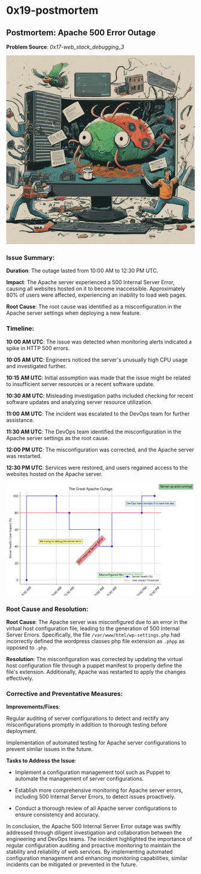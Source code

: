 # 0x19-postmortem

## Postmortem: Apache 500 Error Outage
**Problem Source**: _0x17-web_stack_debugging_3_

![Bug-in-computer](bug.jpeg)

### Issue Summary:

**Duration**: The outage lasted from 10:00 AM to 12:30 PM UTC.

**Impact**: The Apache server experienced a 500 Internal Server Error, causing all websites hosted on it to become inaccessible. Approximately 80% of users were affected, experiencing an inability to load web pages.

**Root Cause**: The root cause was identified as a misconfiguration in the Apache server settings when deploying a new feature.

### Timeline:

**10:00 AM UTC**: The issue was detected when monitoring alerts indicated a spike in HTTP 500 errors.

**10:05 AM UTC**: Engineers noticed the server's unusually high CPU usage and investigated further.

**10:15 AM UTC**: Initial assumption was made that the issue might be related to insufficient server resources or a recent software update.

**10:30 AM UTC**: Misleading investigation paths included checking for recent software updates and analyzing server resource utilization.

**11:00 AM UTC**: The incident was escalated to the DevOps team for further assistance.

**11:30 AM UTC**: The DevOps team identified the misconfiguration in the Apache server settings as the root cause.

**12:00 PM UTC**: The misconfiguration was corrected, and the Apache server was restarted.

**12:30 PM UTC**: Services were restored, and users regained access to the websites hosted on the Apache server.

![Timeline](The_great_apache_outage.png)

### Root Cause and Resolution:

**Root Cause**: The Apache server was misconfigured due to an error in the virtual host configuration file, leading to the generation of 500 Internal Server Errors. Specifically, the file `/var/www/html/wp-settings.php` had incorrectly defined the wordpress classes php file extension as `.phpp` as opposed to `.php`.

**Resolution**: The misconfiguration was corrected by updating the virtual host configuration file through a puppet manifest to properly define the file's extension. Additionally, Apache was restarted to apply the changes effectively.

### Corrective and Preventative Measures:

**Improvements/Fixes**:

Regular auditing of server configurations to detect and rectify any misconfigurations promptly in addition to thorough testing before deployment.

Implementation of automated testing for Apache server configurations to prevent similar issues in the future.

**Tasks to Address the Issue**:

- Implement a configuration management tool such as Puppet to automate the management of server configurations.

- Establish more comprehensive monitoring for Apache server errors, including 500 Internal Server Errors, to detect issues proactively.
- Conduct a thorough review of all Apache server configurations to ensure consistency and accuracy.

In conclusion, the Apache 500 Internal Server Error outage was swiftly addressed through diligent investigation and collaboration between the engineering and DevOps teams. The incident highlighted the importance of regular configuration auditing and proactive monitoring to maintain the stability and reliability of web services. By implementing automated configuration management and enhancing monitoring capabilities, similar incidents can be mitigated or prevented in the future.
